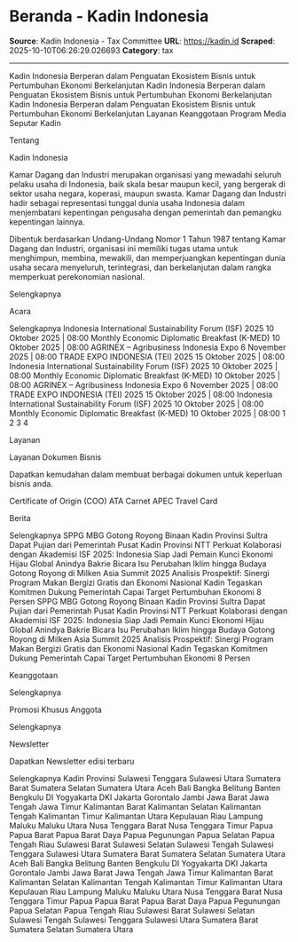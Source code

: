 # Beranda - Kadin Indonesia

**Source**: Kadin Indonesia - Tax Committee
**URL**: https://kadin.id
**Scraped**: 2025-10-10T06:26:29.026693
**Category**: tax

---

Kadin Indonesia
Berperan dalam Penguatan Ekosistem Bisnis untuk Pertumbuhan Ekonomi Berkelanjutan
Kadin Indonesia
Berperan dalam Penguatan Ekosistem Bisnis untuk Pertumbuhan Ekonomi Berkelanjutan
Kadin Indonesia
Berperan dalam Penguatan Ekosistem Bisnis untuk Pertumbuhan Ekonomi Berkelanjutan
Layanan
Keanggotaan
Program
Media
Seputar Kadin

Tentang

Kadin Indonesia

Kamar Dagang dan Industri merupakan organisasi yang mewadahi seluruh pelaku usaha di Indonesia, baik skala besar maupun kecil, yang bergerak di sektor usaha negara, koperasi, maupun swasta. Kamar Dagang dan Industri hadir sebagai representasi tunggal dunia usaha Indonesia dalam menjembatani kepentingan pengusaha dengan pemerintah dan pemangku kepentingan lainnya.

Dibentuk berdasarkan Undang-Undang Nomor 1 Tahun 1987 tentang Kamar Dagang dan Industri, organisasi ini memiliki tugas utama untuk menghimpun, membina, mewakili, dan memperjuangkan kepentingan dunia usaha secara menyeluruh, terintegrasi, dan berkelanjutan dalam rangka memperkuat perekonomian nasional.

Selengkapnya

Acara

Selengkapnya
Indonesia International Sustainability Forum (ISF) 2025
10 Oktober 2025 | 08:00
Monthly Economic Diplomatic Breakfast (K-MED)
10 Oktober 2025 | 08:00
AGRINEX – Agribusiness Indonesia Expo
6 November 2025 | 08:00
TRADE EXPO INDONESIA (TEI) 2025
15 Oktober 2025 | 08:00
Indonesia International Sustainability Forum (ISF) 2025
10 Oktober 2025 | 08:00
Monthly Economic Diplomatic Breakfast (K-MED)
10 Oktober 2025 | 08:00
AGRINEX – Agribusiness Indonesia Expo
6 November 2025 | 08:00
TRADE EXPO INDONESIA (TEI) 2025
15 Oktober 2025 | 08:00
Indonesia International Sustainability Forum (ISF) 2025
10 Oktober 2025 | 08:00
Monthly Economic Diplomatic Breakfast (K-MED)
10 Oktober 2025 | 08:00
1
2
3
4

Layanan

Layanan Dokumen Bisnis

Dapatkan kemudahan dalam membuat berbagai dokumen untuk keperluan bisnis anda.

Certificate of Origin (COO)
ATA Carnet
APEC Travel Card

Berita

Selengkapnya
SPPG MBG Gotong Royong Binaan Kadin Provinsi Sultra Dapat Pujian dari Pemerintah Pusat
Kadin Provinsi NTT Perkuat Kolaborasi dengan Akademisi
ISF 2025: Indonesia Siap Jadi Pemain Kunci Ekonomi Hijau Global
Anindya Bakrie Bicara Isu Perubahan Iklim hingga Budaya Gotong Royong di Milken Asia Summit 2025
Analisis Prospektif: Sinergi Program Makan Bergizi Gratis dan Ekonomi Nasional
Kadin Tegaskan Komitmen Dukung Pemerintah Capai Target Pertumbuhan Ekonomi 8 Persen
SPPG MBG Gotong Royong Binaan Kadin Provinsi Sultra Dapat Pujian dari Pemerintah Pusat
Kadin Provinsi NTT Perkuat Kolaborasi dengan Akademisi
ISF 2025: Indonesia Siap Jadi Pemain Kunci Ekonomi Hijau Global
Anindya Bakrie Bicara Isu Perubahan Iklim hingga Budaya Gotong Royong di Milken Asia Summit 2025
Analisis Prospektif: Sinergi Program Makan Bergizi Gratis dan Ekonomi Nasional
Kadin Tegaskan Komitmen Dukung Pemerintah Capai Target Pertumbuhan Ekonomi 8 Persen

Keanggotaan

Selengkapnya

Promosi Khusus Anggota

Selengkapnya

Newsletter

Dapatkan Newsletter edisi terbaru

Selengkapnya
Kadin Provinsi
Sulawesi Tenggara
Sulawesi Utara
Sumatera Barat
Sumatera Selatan
Sumatera Utara
Aceh
Bali
Bangka Belitung
Banten
Bengkulu
DI Yogyakarta
DKI Jakarta
Gorontalo
Jambi
Jawa Barat
Jawa Tengah
Jawa Timur
Kalimantan Barat
Kalimantan Selatan
Kalimantan Tengah
Kalimantan Timur
Kalimantan Utara
Kepulauan Riau
Lampung
Maluku
Maluku Utara
Nusa Tenggara Barat
Nusa Tenggara Timur
Papua
Papua Barat
Papua Barat Daya
Papua Pegunungan
Papua Selatan
Papua Tengah
Riau
Sulawesi Barat
Sulawesi Selatan
Sulawesi Tengah
Sulawesi Tenggara
Sulawesi Utara
Sumatera Barat
Sumatera Selatan
Sumatera Utara
Aceh
Bali
Bangka Belitung
Banten
Bengkulu
DI Yogyakarta
DKI Jakarta
Gorontalo
Jambi
Jawa Barat
Jawa Tengah
Jawa Timur
Kalimantan Barat
Kalimantan Selatan
Kalimantan Tengah
Kalimantan Timur
Kalimantan Utara
Kepulauan Riau
Lampung
Maluku
Maluku Utara
Nusa Tenggara Barat
Nusa Tenggara Timur
Papua
Papua Barat
Papua Barat Daya
Papua Pegunungan
Papua Selatan
Papua Tengah
Riau
Sulawesi Barat
Sulawesi Selatan
Sulawesi Tengah
Sulawesi Tenggara
Sulawesi Utara
Sumatera Barat
Sumatera Selatan
Sumatera Utara
